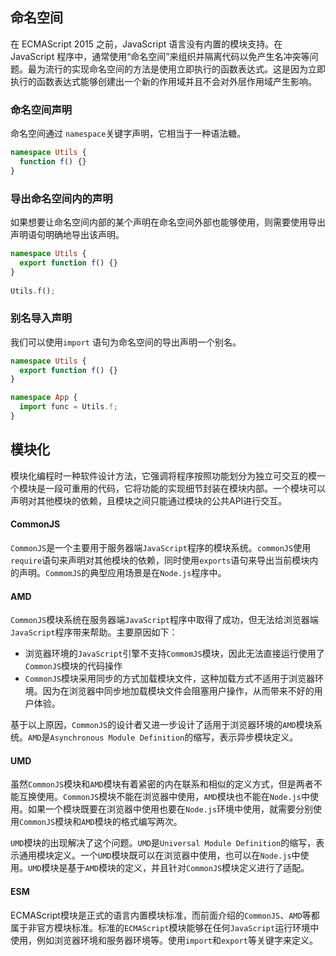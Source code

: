 ## 命名空间

在 ECMAScript 2015 之前，JavaScript 语言没有内置的模块支持。在 JavaScript 程序中，通常使用“命名空间”来组织并隔离代码以免产生名冲突等问题。最为流行的实现命名空间的方法是使用立即执行的函数表达式。这是因为立即执行的函数表达式能够创建出一个新的作用域并且不会对外层作用域产生影响。

### 命名空间声明

命名空间通过 `namespace`关键字声明，它相当于一种语法糖。

```ts
namespace Utils {
  function f() {}
}
```

### 导出命名空间内的声明

如果想要让命名空间内部的某个声明在命名空间外部也能够使用，则需要使用导出声明语句明确地导出该声明。

```ts
namespace Utils {
  export function f() {}
}
    
Utils.f();
```

### 别名导入声明

我们可以使用`import` 语句为命名空间的导出声明一个别名。

```ts
namespace Utils {
  export function f() {}
}

namespace App {
  import func = Utils.f;
}
```

## 模块化

模块化编程时一种软件设计方法，它强调将程序按照功能划分为独立可交互的模一个模块是一段可重用的代码，它将功能的实现细节封装在模块内部。一个模块可以声明对其他模块的依赖，且模块之间只能通过模块的公共API进行交互。

#### CommonJS

`CommonJS`是一个主要用于服务器端`JavaScript`程序的模块系统。`commonJS`使用`require`语句来声明对其他模块的依赖，同时使用`exports`语句来导出当前模块内的声明。`CommomJS`的典型应用场景是在`Node.js`程序中。

#### AMD

`CommonJS`模块系统在服务器端`JavaScript`程序中取得了成功，但无法给浏览器端`JavaScript`程序带来帮助。主要原因如下：

* 浏览器环境的`JavaScript`引擎不支持`CommomJS`模块，因此无法直接运行使用了`CommonJS`模块的代码操作
* `CommonJS`模块采用同步的方式加载模块文件，这种加载方式不适用于浏览器环境。因为在浏览器中同步地加载模块文件会阻塞用户操作，从而带来不好的用户体验。

基于以上原因，`CommonJS`的设计者又进一步设计了适用于浏览器环境的`AMD`模块系统。`AMD`是`Asynchronous Module Definition`的缩写，表示异步模块定义。

#### UMD

虽然`CommonJS`模块和`AMD`模块有着紧密的内在联系和相似的定义方式，但是两者不能互换使用。`CommonJS`模块不能在浏览器中使用，`AMD`模块也不能在`Node.js`中使用。如果一个模块既要在浏览器中使用也要在`Node.js`环境中使用，就需要分别使用`CommonJS`模块和`AMD`模块的格式编写两次。

`UMD`模块的出现解决了这个问题。`UMD`是`Universal Module Definition`的缩写，表示通用模块定义。一个`UMD`模块既可以在浏览器中使用，也可以在`Node.js`中使用。`UMD`模块是基于`AMD`模块的定义，并且针对`CommonJS`模块定义进行了适配。

#### ESM

ECMAScript模块是正式的语言内置模块标准，而前面介绍的`CommonJS`、`AMD`等都属于非官方模块标准。标准的`ECMAScript`模块能够在任何`JavaScript`运行环境中使用，例如浏览器环境和服务器环境等。使用`import`和`export`等关键字来定义。



